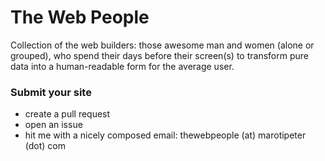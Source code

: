 # The Web People

Collection of the web builders: those awesome man and women (alone or grouped), who spend their days before their screen(s) to transform pure data into a human-readable form for the average user.


### Submit your site
 * create a pull request
 * open an issue
 * hit me with a nicely composed email: thewebpeople (at) marotipeter (dot) com
